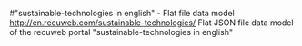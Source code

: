#"sustainable-technologies‎ in english" - Flat file data model
http://en.recuweb.com/sustainable-technologies‎/
Flat JSON file data model of the recuweb portal "sustainable-technologies‎ in english"
